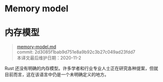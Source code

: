 # Memory model
# 内存模型

>[memory-model.md](https://github.com/rust-lang/reference/blob/master/src/memory-model.md)\
>commit: 2d3085f1bab9d751e8a9b92c3b27c049ad23fdd7 \
>本译文最后维护日期：2020-11-2

Rust 还没有明确的内存模型。许多学者和行业专业人士正在研究各种提案，但就目前而言，这在该语言中仍是一个未明确定义的地方。

<!-- 2020-11-7-->
<!-- checked -->

